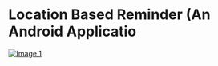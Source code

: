 Location Based Reminder (An Android Applicatio
==========
[![Image 1](http://ruiqingqiu.com/homepage/CSE110PlaceIts/1.png)](#features)
